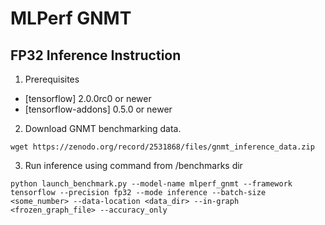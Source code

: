 # MLPerf GNMT

## FP32 Inference Instruction

1. Prerequisites
* [tensorflow] 2.0.0rc0 or newer
* [tensorflow-addons] 0.5.0 or newer

2. Download GNMT benchmarking data.
```
wget https://zenodo.org/record/2531868/files/gnmt_inference_data.zip
```

3. Run inference using command from <REPO>/benchmarks dir
```
python launch_benchmark.py --model-name mlperf_gnmt --framework tensorflow --precision fp32 --mode inference --batch-size <some_number> --data-location <data_dir> --in-graph <frozen_graph_file> --accuracy_only
```
